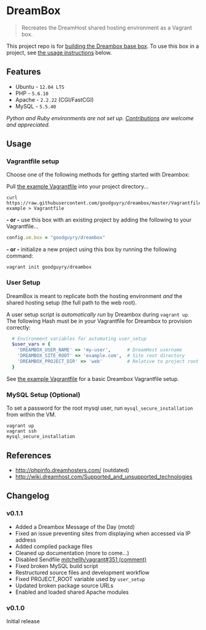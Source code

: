 DreamBox
========

> Recreates the DreamHost shared hosting environment as a Vagrant box.

This project repo is for [building the Dreambox base box](BUILDING.md). To use this box in a project, see [the usage instructions](#usage) below.

## Features

- Ubuntu - `12.04 LTS`
- PHP - `5.6.10`
- Apache - `2.2.22` (CGI/FastCGI)
- MySQL - `5.5.40`

_Python and Ruby environments are not set up. [Contributions](CONTRIBUTING.md) are welcome and appreciated._

## Usage

### Vagrantfile setup

Choose one of the following methods for getting started with Dreambox:

Pull [the example Vagrantfile](Vagrantfile-example) into your project directory...

```shell
curl https://raw.githubusercontent.com/goodguyry/dreambox/master/Vagrantfile-example > Vagrantfile
```

**- or -** use this box with an existing project by adding the following to your Vagrantfile...

```ruby
config.vm.box = "goodguyry/dreambox"
```

**- or -** initialize a new project using this box by running the following command:

```shell
vagrant init goodguyry/dreambox
```

### User Setup

DreamBox is meant to replicate both the hosting environment _and_ the shared hosting setup (the full path to the web root).

A user setup script is _automatically run_ by Dreambox during `vagrant up`. The following Hash must be in your Vagrantfile for Dreambox to provision correctly:

```ruby
  # Environment variables for automating user_setup
  $user_vars = {
    'DREAMBOX_USER_NAME' => 'my-user',      # DreamHost username
    'DREAMBOX_SITE_ROOT' => 'example.com',  # Site root directory
    'DREAMBOX_PROJECT_DIR' => 'web'         # Relative to project root
  }
```

See [the example Vagrantfile](Vagrantfile-example) for a basic Dreambox Vagrantfile setup.

### MySQL Setup (Optional)

To set a password for the root mysql user, run `mysql_secure_installation` from within the VM.

```shell
vagrant up
vagrant ssh
mysql_secure_installation
```

## References

- http://phpinfo.dreamhosters.com/ (outdated)
- http://wiki.dreamhost.com/Supported_and_unsupported_technologies

## Changelog

### v0.1.1

- Added a Dreambox Message of the Day (motd)
- Fixed an issue preventing sites from displaying when accessed via IP address
- Added compiled package files
- Cleaned up documentation (more to come...)
- Disabled Sendfile [mitchellh/vagrant#351 (comment)](https://github.com/mitchellh/vagrant/issues/351#issuecomment-1339640)
- Fixed broken MySQL build script
- Restructured source files and development workflow
- Fixed PROJECT_ROOT variable used by `user_setup`
- Updated broken package source URLs
- Enabled and loaded shared Apache modules

### v0.1.0

Initial release
